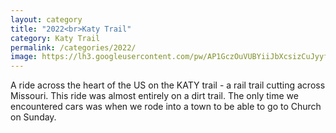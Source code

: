 ```yaml
---
layout: category
title: "2022<br>Katy Trail"
category: Katy Trail 
permalink: /categories/2022/
image: https://lh3.googleusercontent.com/pw/AP1GczOuVUBYiiJbXcsizCuJyyfVnA9jeDinFN1h9kXw47UdSUUy-qjb1GH88cqAH_HU4sIlXPAEXbRTlYzkKR84W8D3M5dnkRPpsYkdSpsE8ymNUn-EVkXM=s0
---
```


A ride across the heart of the US on the KATY trail - a rail trail cutting across Missouri. This ride was almost entirely on a dirt trail. The only time we encountered cars was when we rode into a town to be able to go to Church on Sunday.
